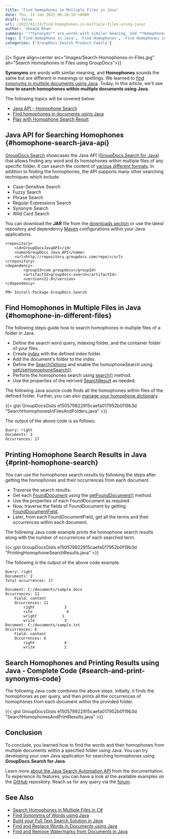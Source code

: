 ```yaml
---
title: 'Find Homophones in Multiple Files in Java'
date: Thu, 13 Jan 2022 06:28:19 +0000
draft: false
url: /2022/01/13/find-homophones-in-multiple-files-using-java/
author: 'Shoaib Khan'
summary: '**Synonyms** are words with similar meaning, and **Homophones** sounds the same but are different in meanings or spellings. We learned to [find synonyms in multiple documents using Java](https://blog.groupdocs.com/2021/10/03/find-synonyms-in-multiple-files-using-java/). Today, in this article, we will see **how to search homophones within multiple documents using Java**.'
tags: ['Find Homophone in Java', 'Find Homophones', 'Find Homophones in Files', 'Homophones']
categories: ['GroupDocs.Search Product Family']
---
```


{{< figure align=center src="images/Search-Homophones-in-Files.jpg" alt="Search Homophones in Files using GroupDocs">}}

**Synonyms** are words with similar meaning, and **Homophones** sounds the same but are different in meanings or spellings. We learned to [find synonyms in multiple documents using Java](https://blog.groupdocs.com/2021/10/03/find-synonyms-in-multiple-files-using-java/). Today, in this article, we'll see **how to search homophones within multiple documents using Java**.

The following topics will be covered below:

*   [Java API - Homophone Search](#homophone-search-java-api)
*   [Find homophones in documents using Java](#homophone-in-different-files)
*   [Play with Homophone Search Result](#print-homophone-search)

## Java API for Searching Homophones {#homophone-search-java-api}

[GroupDocs.Search](https://products.groupdocs.com/search/) showcases the Java API ([GroupDocs.Search for Java](https://products.groupdocs.com/search/net/)) that allows finding any word and its homophones within multiple files of any specific folder. It can search the content of [various different formats](https://docs.groupdocs.com/search/net/supported-document-formats/). In addition to finding the homophones, the API supports many other searching techniques which include:

*   Case-Sensitive Search
*   Fuzzy Search
*   Phrase Search
*   Regular Expressions Search
*   Synonym Search
*   Wild Card Search

You can download the **JAR** file from the [downloads section](https://downloads.groupdocs.com/search) or use the latest repository and dependency [Maven](https://repository.groupdocs.com/webapp/#/artifacts/browse/tree/General/repo/com/groupdocs) configurations within your Java applications.

```
<repository>
	<id>GroupDocsJavaAPI</id>
	<name>GroupDocs Java API</name>
	<url>http://repository.groupdocs.com/repo/</url>
</repository>
<dependency>
        <groupId>com.groupdocs</groupId>
        <artifactId>groupdocs-search</artifactId>
        <version>21.8</version> 
</dependency>
```

```
PM> Install-Package GroupDocs.Search
```

## Find Homophones in Multiple Files in Java {#homophone-in-different-files}

The following steps guide how to search homophones in multiple files of a folder in Java.

*   Define the search word query, indexing folder, and the container folder of your files.
*   Create [Index](https://apireference.groupdocs.com/search/java/com.groupdocs.search/Index) with the defined index folder.
*   Add the document's folder to the index.
*   Define the [SearchOptions](https://apireference.groupdocs.com/search/java/com.groupdocs.search.options/SearchOptions) and enable the homophoneSearch using [setUseHomophoneSearch()](https://apireference.groupdocs.com/search/java/com.groupdocs.search.options/SearchOptions#setUseHomophoneSearch(boolean)).
*   Perform the homophones search using [search()](https://apireference.groupdocs.com/search/java/com.groupdocs.search/Index#search(com.groupdocs.search.SearchQuery,%20com.groupdocs.search.options.SearchOptions)) method.
*   Use the properties of the retrived [SearchResult](https://apireference.groupdocs.com/search/java/com.groupdocs.search.results/SearchResult) as needed.

The following Java source code finds all the homophones within files of the defined folder. Further, you can also [manage your homophone dictionary](https://docs.groupdocs.com/search/java/homophone-dictionary/).

{{< gist GroupDocsGists e150579822915caefa017952b0f19b3d "SearchHomophonesInFilesAndFolders.java" >}}

The output of the above code is as follows:

```
Query: right
Documents: 2
Occurrences: 17
```

## Printing Homophone Search Results in Java {#print-homophone-search}

You can use the homophones search results by following the steps after getting the homophones and their occurrences from each document.

*   Traverse the search results.
*   Get each [FoundDocument](https://apireference.groupdocs.com/search/java/com.groupdocs.search.results/FoundDocument) using the [getFoundDocument()](https://apireference.groupdocs.com/search/java/com.groupdocs.search.results/SearchResult#getFoundDocument(int)) method.
*   Use the properties of each FoundDocument as required.
*   Now, traverse the fields of FoundDocument by getting [FoundDocumentField](https://apireference.groupdocs.com/search/java/com.groupdocs.search.results/FoundDocumentField).
*   Later, from each FoundDocumentField, get all the terms and their occurrences within each document.

The following Java code example prints the homophone search results along with the number of occurrences of each searched term.

{{< gist GroupDocsGists e150579822915caefa017952b0f19b3d "PrintingHomophoneSearchResults.java" >}}

The following is the output of the above code example.

```
Query: right
Documents: 2
Total occurrences: 17

Document: C:/documents/sample.docx
Occurrences: 11
    Field: content
    Occurrences: 11
        right             3
        rite               4
        wright           1
        write             3
Document: C:/documents/sample.txt
Occurrences: 6
    Field: content
    Occurrences: 6
        right             4
        write             2
```

## Search Homophones and Printing Results using Java - Complete Code {#search-and-print-synonyms-code}

The following Java code combines the above steps. Initially, it finds the homophones as per query, and then prints all the occurrences of homophones from each document within the provided folder.

{{< gist GroupDocsGists e150579822915caefa017952b0f19b3d "SearchHomophonesAndPrintResults.java" >}}

## Conclusion

To conclude, you learned how to find the words and their homophones from multiple documents within a specified folder using Java. You can try developing your own Java application for searching homophones using **GroupDocs.Search for Java**.

Learn more [about the Java Search Automation API](https://docs.groupdocs.com/search/java/) from the documentation. To experience its features, you can have a look at the available examples on the [GitHub](https://github.com/groupdocs-search) repository. Reach us for any query via the [forum](https://forum.groupdocs.com/).

## See Also

*   [Search Homophones in Multiple Files in C#](https://blog.groupdocs.com/2022/01/04/find-homophones-in-multiple-files-using-csharp/)
*   [Find Synonyms of Words using Java](https://blog.groupdocs.com/2021/09/30/find-synonyms-of-words-using-java/)
*   [Build your Full Text Search Solution in Java](https://blog.groupdocs.com/2021/08/07/build-full-text-search-solution-in-java/)
*   [Find and Replace Words in Documents using Java](https://blog.groupdocs.com/2021/09/01/find-and-replace-text-in-documents-using-java/)
*   [Find and Remove Watermarks from Documents in Java](https://blog.groupdocs.com/2020/11/30/find-and-remove-watermarks-from-documents-in-java/)




